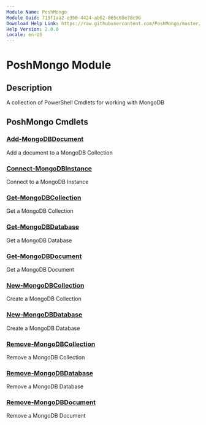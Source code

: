 ```yaml
---
Module Name: PoshMongo
Module Guid: 719f1aa2-e358-4424-ab62-865c08e78c96
Download Help Link: https://raw.githubusercontent.com/PoshMongo/master/cabs/
Help Version: 2.0.0
Locale: en-US
---
```


# PoshMongo Module

## Description

A collection of PowerShell Cmdlets for working with MongoDB

## PoshMongo Cmdlets

### [Add-MongoDBDocument](Add-MongoDBDocument.md)

Add a document to a MongoDB Collection

### [Connect-MongoDBInstance](Connect-MongoDBInstance.md)

Connect to a MongoDB Instance

### [Get-MongoDBCollection](Get-MongoDBCollection.md)

Get a MongoDB Collection

### [Get-MongoDBDatabase](Get-MongoDBDatabase.md)

Get a MongoDB Database

### [Get-MongoDBDocument](Get-MongoDBDocument.md)

Get a MongoDB Document

### [New-MongoDBCollection](New-MongoDBCollection.md)

Create a MongoDB Collection

### [New-MongoDBDatabase](New-MongoDBDatabase.md)

Create a MongoDB Database

### [Remove-MongoDBCollection](Remove-MongoDBCollection.md)

Remove a MongoDB Collection

### [Remove-MongoDBDatabase](Remove-MongoDBDatabase.md)

Remove a MongoDB Database

### [Remove-MongoDBDocument](Remove-MongoDBDocument.md)

Remove a MongoDB Document

